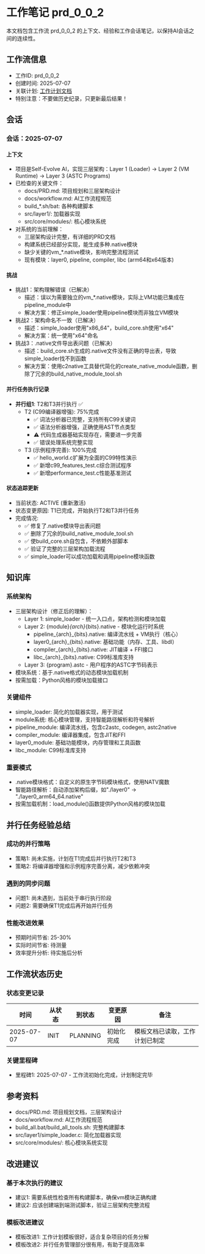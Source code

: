 # 工作笔记 prd_0_0_2

本文档包含工作流 prd_0_0_2 的上下文、经验和工作会话笔记，以保持AI会话之间的连续性。

## 工作流信息
- 工作ID: prd_0_0_2
- 创建时间: 2025-07-07
- 关联计划: [工作计划文档](workplan_prd_0_0_2.md)
- 特别注意：不要做历史纪录，只更新最后结果！

## 会话

### 会话：2025-07-07

#### 上下文
- 项目是Self-Evolve AI，实现三层架构：Layer 1 (Loader) -> Layer 2 (VM Runtime) -> Layer 3 (ASTC Programs)
- 已检查的关键文件：
  - docs/PRD.md: 项目规划和三层架构设计
  - docs/workflow.md: AI工作流程规范
  - build_*.sh/bat: 各种构建脚本
  - src/layer1/: 加载器实现
  - src/core/modules/: 核心模块系统
- 对系统的当前理解：
  - 三层架构设计完整，有详细的PRD文档
  - 构建系统已经部分实现，能生成多种.native模块
  - 缺少关键的vm_*.native模块，影响完整流程测试
  - 现有模块：layer0, pipeline, compiler, libc (arm64和x64版本)

#### 挑战
- 挑战1：架构理解错误（已解决）
  - 描述：误以为需要独立的vm_*.native模块，实际上VM功能已集成在pipeline_module中
  - 解决方案：修正simple_loader使用pipeline模块而非独立VM模块
- 挑战2：架构命名不一致（已解决）
  - 描述：simple_loader使用"x86_64"，build_core.sh使用"x64"
  - 解决方案：统一使用"x64"命名
- 挑战3：.native文件导出表问题（已解决）
  - 描述：build_core.sh生成的.native文件没有正确的导出表，导致simple_loader找不到函数
  - 解决方案：使用c2native工具替代简化的create_native_module函数，删除了冗余的build_native_module_tool.sh

#### 并行任务执行记录
- **并行组1**: T2和T3并行执行 ✅
  - T2 (C99编译器增强): 75%完成
    * ✅ 词法分析器已完整，支持所有C99关键词
    * ✅ 语法分析器增强，正确使用AST节点类型
    * ⚠️ 代码生成器基础实现存在，需要进一步完善
    * ✅ 错误处理系统完整实现
  - T3 (示例程序完善): 100%完成
    * ✅ hello_world.c扩展为全面的C99特性演示
    * ✅ 新增c99_features_test.c综合测试程序
    * ✅ 新增performance_test.c性能基准测试

#### 状态追踪更新
- 当前状态: ACTIVE (重新激活)
- 状态变更原因: T1已完成，开始执行T2和T3并行任务
- 完成情况:
  - ✅ 修复了.native模块导出表问题
  - ✅ 删除了冗余的build_native_module_tool.sh
  - ✅ 使build_core.sh自包含，不依赖外部脚本
  - ✅ 验证了完整的三层架构加载流程
  - ✅ simple_loader可以成功加载和调用pipeline模块函数

## 知识库

### 系统架构
- 三层架构设计（修正后的理解）：
  - Layer 1: simple_loader - 统一入口点，架构检测和模块加载
  - Layer 2: {module}_{arch}_{bits}.native - 模块化运行时系统
    * pipeline_{arch}_{bits}.native: 编译流水线 + VM执行（核心）
    * layer0_{arch}_{bits}.native: 基础功能（内存、工具、libdl）
    * compiler_{arch}_{bits}.native: JIT编译 + FFI接口
    * libc_{arch}_{bits}.native: C99标准库支持
  - Layer 3: {program}.astc - 用户程序的ASTC字节码表示
- 模块系统：基于.native格式的动态模块加载机制
- 按需加载：Python风格的模块加载接口

### 关键组件
- simple_loader: 简化的加载器实现，用于测试
- module系统: 核心模块管理，支持智能路径解析和符号解析
- pipeline_module: 编译流水线，包含c2astc, codegen, astc2native
- compiler_module: 编译器集成，包含JIT和FFI
- layer0_module: 基础功能模块，内存管理和工具函数
- libc_module: C99标准库支持

### 重要模式
- .native模块格式：自定义的原生字节码模块格式，使用NATV魔数
- 智能路径解析：自动添加架构后缀，如"./layer0" -> "./layer0_arm64_64.native"
- 按需加载机制：load_module()函数提供Python风格的模块加载

## 并行任务经验总结

### 成功的并行策略
- 策略1: 尚未实施，计划在T1完成后并行执行T2和T3
- 策略2: 将编译器增强和示例程序完善分离，减少依赖冲突

### 遇到的同步问题
- 问题1: 尚未遇到，当前处于串行执行阶段
- 问题2: 需要确保T1完成后再开始并行任务

### 性能改进效果
- 预期时间节省: 25-30%
- 实际时间节省: 待测量
- 效率提升分析: 待实施后分析

## 工作流状态历史

### 状态变更记录
| 时间 | 从状态 | 到状态 | 变更原因 | 备注 |
|------|--------|--------|----------|------|
| 2025-07-07 | INIT | PLANNING | 初始化完成 | 模板文档已读取，工作计划已制定 |

### 关键里程碑
- 里程碑1: 2025-07-07 - 工作流初始化完成，计划制定完毕

## 参考资料

- docs/PRD.md: 项目规划文档，三层架构设计
- docs/workflow.md: AI工作流程规范
- build_all.bat/build_all_tools.sh: 完整构建脚本
- src/layer1/simple_loader.c: 简化加载器实现
- src/core/modules/: 核心模块系统实现

## 改进建议

### 基于本次执行的建议
- 建议1: 需要系统性检查所有构建脚本，确保vm模块正确构建
- 建议2: 应该创建端到端测试脚本，验证三层架构完整流程

### 模板改进建议
- 模板改进1: 工作计划模板很好，适合复杂项目的任务分解
- 模板改进2: 并行任务管理部分很有用，有助于提高效率
